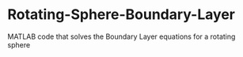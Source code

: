# Rotating-Sphere-Boundary-Layer
MATLAB code that solves the Boundary Layer equations for a rotating sphere
